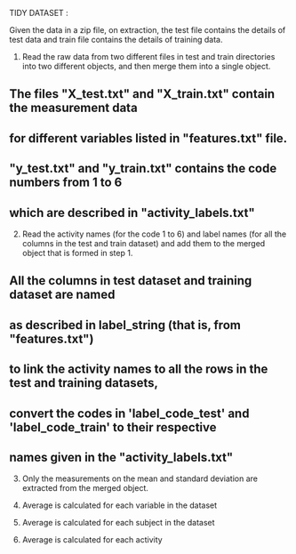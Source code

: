 TIDY DATASET :

Given the data in a zip file, on extraction, the test file contains the details of test data and train file contains the details of training data.

1. Read the raw data from two different files in test and train directories into two different objects, and then merge them into a single object.

## The files "X_test.txt" and "X_train.txt" contain the measurement data
## for different variables listed in "features.txt" file.

## "y_test.txt" and "y_train.txt" contains the code numbers from 1 to 6 
## which are described in "activity_labels.txt"

2. Read the activity names (for the code 1 to 6) and label names (for all the columns in the test and train dataset) and add them to the merged object that is formed in step 1.

## All the columns in test dataset and training dataset are named 
## as described in label_string (that is, from "features.txt")

## to link the activity names to all the rows in the test and training datasets,
## convert the codes in 'label_code_test' and 'label_code_train' to their respective
## names given in the "activity_labels.txt"

3. Only the measurements on the mean and standard deviation are extracted from the merged object.

4. Average is calculated for each variable in the dataset

5. Average is calculated for each subject in the dataset

6. Average is calculated for each activity